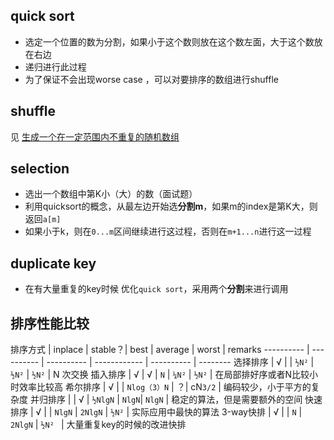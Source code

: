 ## quick sort

* 选定一个位置的数为分割，如果小于这个数则放在这个数左面，大于这个数放在右边
* 递归进行此过程
* 为了保证不会出现worse case ，可以对要排序的数组进行shuffle


## shuffle
见 [生成一个在一定范围内不重复的随机数组](https://github.com/vinthony/vinthony.github.io/issues/8)

## selection

* 选出一个数组中第K小（大）的数（面试题）
* 利用quicksort的概念，从最左边开始选**分割m**，如果m的index是第K大，则返回`a[m]`
* 如果小于k，则在`0...m`区间继续进行这过程，否则在`m+1...n`进行这一过程

## duplicate key

* 在有大量重复的key时候 优化`quick sort`，采用两个**分割**来进行调用


## 排序性能比较

排序方式 | inplace | stable？| best | average | worst | remarks
---------- | ---------- | ---------- | ------------ | ---------- | --------
选择排序 | √ | | `½N²` | `½N²` | `½N²` | N 次交换
插入排序 | √ | √ | `N` | `¼N²` | `½N²` | 在局部排好序或者N比较小时效率比较高
希尔排序 | √ | | `Nlog（3）N` | ？| cN`3/2` | 编码较少，小于平方的复杂度
并归排序 | | √ | `½NlgN` | `NlgN`| `NlgN` | 稳定的算法，但是需要额外的空间
快速排序 | √ | | `NlgN` | `2NlgN` | `½N²` | 实际应用中最快的算法
3-way快排 | √ | | `N` | `2NlgN` | `½N² ` | 大量重复key的时候的改进快排


